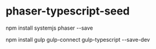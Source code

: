 # phaser-typescript-seed


npm install systemjs phaser --save

npm install gulp gulp-connect gulp-typescript --save-dev
